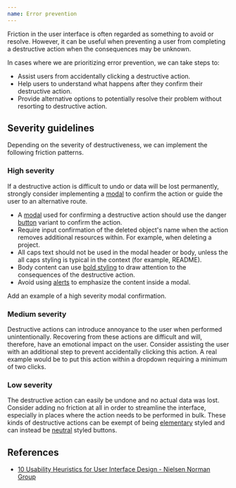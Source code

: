 ```yaml
---
name: Error prevention
---
```


Friction in the user interface is often regarded as something to avoid or resolve. However, it can be useful when preventing a user from completing a destructive action when the consequences may be unknown.

In cases where we are prioritizing error prevention, we can take steps to:

- Assist users from accidentally clicking a destructive action.
- Help users to understand what happens after they confirm their destructive action.
- Provide alternative options to potentially resolve their problem without resorting to destructive action.

## Severity guidelines

Depending on the severity of destructiveness, we can implement the following friction patterns.

### High severity

If a destructive action is difficult to undo or data will be lost permanently, strongly consider implementing a [modal](/components/modal) to confirm the action or guide the user to an alternative route.

* A [modal](/components/modal) used for confirming a destructive action should use the danger [button](/components/button/#variants) variant to confirm the action.
* Require input confirmation of the deleted object's name when the action removes additional resources within. For example, when deleting a project.
* All caps text should not be used in the modal header or body, unless the all caps styling is typical in the context (for example, README).
* Body content can use [bold styling](/product-foundations/type-fundamentals/#font-weight) to draw attention to the consequences of the destructive action.
* Avoid using [alerts](/components/alert) to emphasize the content inside a modal. 

<todo>Add an example of a high severity modal confirmation.</todo>

### Medium severity

Destructive actions can introduce annoyance to the user when performed unintentionally. Recovering from these actions are difficult and will, therefore, have an emotional impact on the user. Consider assisting the user with an additional step to prevent accidentally clicking this action. A real example would be to put this action within a dropdown requiring a minimum of two clicks.

### Low severity

The destructive action can easily be undone and no actual data was lost. Consider adding no friction at all in order to streamline the interface, especially in places where the action needs to be performed in bulk. These kinds of destructive actions can be exempt of being [elementary](/components/button/#elementary) styled and can instead be [neutral](/components/button/#neutral) styled buttons.

## References

- [10 Usability Heuristics for User Interface Design - Nielsen Norman Group](https://www.nngroup.com/articles/ten-usability-heuristics/)
